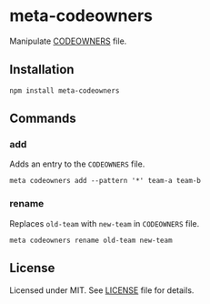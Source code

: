 # meta-codeowners

Manipulate [CODEOWNERS](https://docs.github.com/en/github/creating-cloning-and-archiving-repositories/about-code-owners) file.

## Installation

```shell
npm install meta-codeowners
```

## Commands

### add

Adds an entry to the `CODEOWNERS` file.

```shell
meta codeowners add --pattern '*' team-a team-b
```

### rename

Replaces `old-team` with `new-team` in `CODEOWNERS` file.

```shell
meta codeowners rename old-team new-team
```

## License

Licensed under MIT. See [LICENSE](./LICENSE) file for details.
